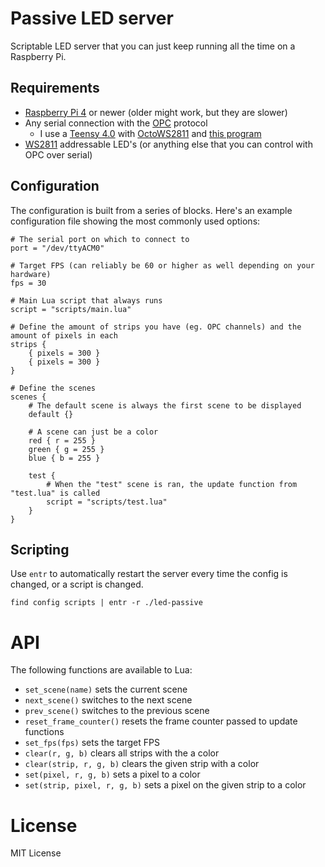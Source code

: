 # Passive LED server
Scriptable LED server that you can just keep running all the time on a Raspberry Pi.

## Requirements
* [Raspberry Pi 4](https://www.raspberrypi.com/products/raspberry-pi-4-model-b/) or newer (older might work, but they are slower)
* Any serial connection with the [OPC](http://openpixelcontrol.org/) protocol
	* I use a [Teensy 4.0](https://www.pjrc.com/store/teensy40.html) with [OctoWS2811](https://www.pjrc.com/teensy/td_libs_OctoWS2811.html) and [this program](https://gist.github.com/codecat/6126ff59a0d24a6b86d4d9f89336efa2)
* [WS2811](https://www.amazon.com/WS2811/s?k=WS2811) addressable LED's (or anything else that you can control with OPC over serial)

## Configuration
The configuration is built from a series of blocks. Here's an example configuration file showing the most commonly used options:

```
# The serial port on which to connect to
port = "/dev/ttyACM0"

# Target FPS (can reliably be 60 or higher as well depending on your hardware)
fps = 30

# Main Lua script that always runs
script = "scripts/main.lua"

# Define the amount of strips you have (eg. OPC channels) and the amount of pixels in each
strips {
	{ pixels = 300 }
	{ pixels = 300 }
}

# Define the scenes
scenes {
	# The default scene is always the first scene to be displayed
	default {}

	# A scene can just be a color
	red { r = 255 }
	green { g = 255 }
	blue { b = 255 }

	test {
		# When the "test" scene is ran, the update function from "test.lua" is called
		script = "scripts/test.lua"
	}
}
```

## Scripting
Use `entr` to automatically restart the server every time the config is changed, or a script is changed.

```
find config scripts | entr -r ./led-passive
```

# API
The following functions are available to Lua:

* `set_scene(name)` sets the current scene
* `next_scene()` switches to the next scene
* `prev_scene()` switches to the previous scene
* `reset_frame_counter()` resets the frame counter passed to update functions
* `set_fps(fps)` sets the target FPS
* `clear(r, g, b)` clears all strips with the a color
* `clear(strip, r, g, b)` clears the given strip with a color
* `set(pixel, r, g, b)` sets a pixel to a color
* `set(strip, pixel, r, g, b)` sets a pixel on the given strip to a color

# License
MIT License
